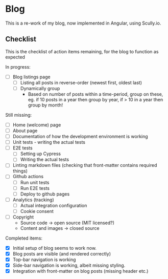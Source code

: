 # Blog

This is a re-work of my blog, now implemented in Angular, using Scully.io.

## Checklist

This is the checklist of action items remaining, for the blog to function as expected

In progress:

- [ ] Blog listings page
  - [ ] Listing all posts in reverse-order (newest first, oldest last)
  - [ ] Dynamically group
    - Based on number of posts within a time-period, group on these, eg. if 10 posts in a year then group by year, if > 10 in a year then group by month!

Still missing:

- [ ] Home (welcome) page
- [ ] About page
- [ ] Documentation of how the development environment is working
- [ ] Unit tests - writing the actual tests
- [ ] E2E tests
  - [ ] Setting up Cypress
  - [ ] Writing the actual tests
- [ ] Linting markdown files (checking that front-matter contains required things)
- [ ] Github actions
  - [ ] Run unit tests
  - [ ] Run E2E tests
  - [ ] Deploy to github pages
- [ ] Analytics (tracking)
  - [ ] Actual integration configuration
  - [ ] Cookie consent
- [ ] Copyright
  - Source code -> open source (MIT licensed?)
  - Content and images -> closed source

Completed items:

- [x] Initial setup of blog seems to work now.
- [x] Blog posts are visible (and rendered correctly)
- [x] Top-bar navigation is working
- [x] Side-bar navigation is working, albeit missing styling.
- [x] Integration with front-matter on blog posts (missing header etc.)
